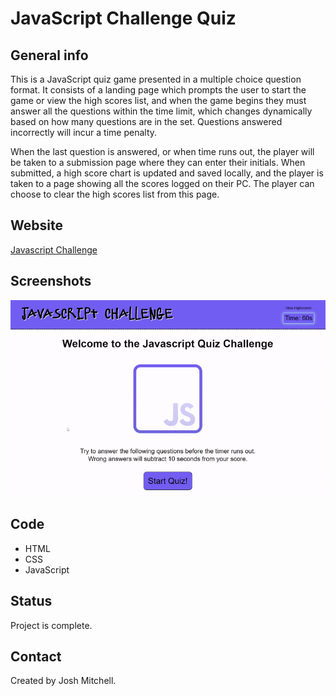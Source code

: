 # JavaScript Challenge Quiz


## General info
This is a JavaScript quiz game presented in a multiple choice question format. It consists of a landing page which prompts the user to start the game or view the high scores list, and when the game begins they must answer all the questions within the time limit, which changes dynamically based on how many questions are in the set. Questions answered incorrectly will incur a time penalty.

When the last question is answered, or when time runs out, the player will be taken to a submission page where they can enter their initials. When submitted, a high score chart is updated and saved locally, and the player is taken to a page showing all the scores logged on their PC. The player can choose to clear the high scores list from this page.

## Website
[Javascript Challenge](https://jshmtchll.github.io/quiz-game/)

## Screenshots
![JavaScript Challenge](assets/images/javascriptchallenge.gif)

## Code 
* HTML
* CSS
* JavaScript

## Status
Project is complete.

## Contact
Created by Josh Mitchell. 
